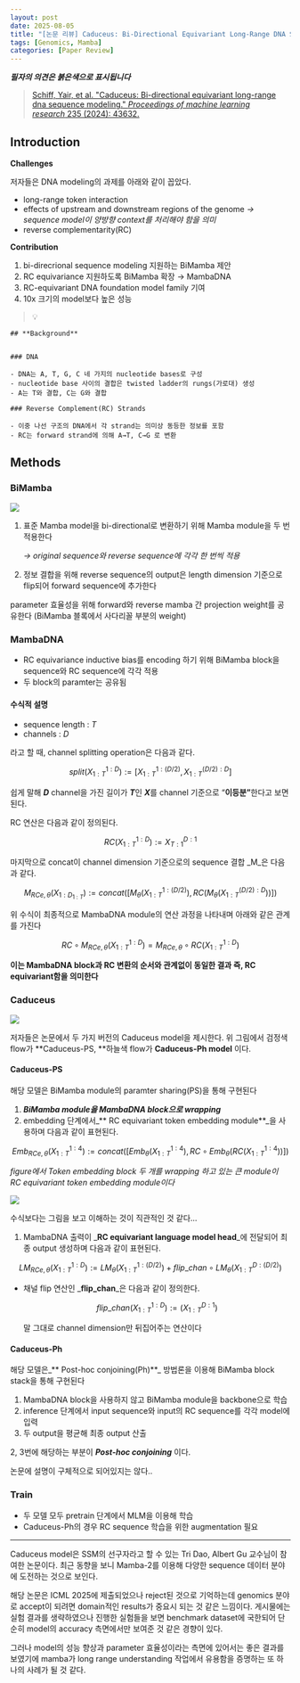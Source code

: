 ```yaml
---
layout: post
date: 2025-08-05
title: "[논문 리뷰] Caduceus: Bi-Directional Equivariant Long-Range DNA Sequence Modeling"
tags: [Genomics, Mamba]
categories: [Paper Review]
---
```


<span class="notion-red">_**필자의 의견은 붉은색으로 표시됩니다**_</span>


> [Schiff, Yair, et al. "Caduceus: Bi-directional equivariant long-range dna sequence modeling." ](https://pmc.ncbi.nlm.nih.gov/articles/PMC12189541/)[_Proceedings of machine learning research_](https://pmc.ncbi.nlm.nih.gov/articles/PMC12189541/)[ 235 (2024): 43632.](https://pmc.ncbi.nlm.nih.gov/articles/PMC12189541/)



## Introduction


**Challenges**


저자들은 DNA modeling의 과제를 아래와 같이 꼽았다.

- long-range token interaction
- effects of upstream and downstream regions of the genome 
_→ sequence model이 양방향 context를 처리해야 함을 의미_
- reverse complementarity(RC)

**Contribution**

1. bi-direcrional sequence modeling 지원하는 BiMamba 제안
1. RC equivariance 지원하도록 BiMamba 확장 → MambaDNA
1. RC-equivariant DNA foundation model family 기여
1. 10x 크기의 model보다 높은 성능

> 💡 


	## **Background**


	### DNA

	- DNA는 A, T, G, C 네 가지의 nucleotide bases로 구성
	- nucleotide base 사이의 결합은 twisted ladder의 rungs(가로대) 생성
	- A는 T와 결합, C는 G와 결합

	### Reverse Complement(RC) Strands

	- 이중 나선 구조의 DNA에서 각 strand는 의미상 동등한 정보를 포함
	- RC는 forward strand에 의해 A→T, C→G 로 변환


## Methods



### BiMamba


![](https://prod-files-secure.s3.us-west-2.amazonaws.com/542b861c-36a8-4051-84e5-8804b6728dba/2c247d59-7815-4980-99f0-8f0d21f445a7/image.png?X-Amz-Algorithm=AWS4-HMAC-SHA256&X-Amz-Content-Sha256=UNSIGNED-PAYLOAD&X-Amz-Credential=ASIAZI2LB466T7TF7EQD%2F20251007%2Fus-west-2%2Fs3%2Faws4_request&X-Amz-Date=20251007T210115Z&X-Amz-Expires=3600&X-Amz-Security-Token=IQoJb3JpZ2luX2VjEBUaCXVzLXdlc3QtMiJGMEQCIBLZ3yMl4Amh2mn0DTqDh4fqSdNcnPMQ%2FssDnHOZIe%2FaAiAUNIuos8SYaQChBAJn6VLYx4fHBkPLnBM3vj6VPG7VxiqIBAiu%2F%2F%2F%2F%2F%2F%2F%2F%2F%2F8BEAAaDDYzNzQyMzE4MzgwNSIMRU6NWTXwPpbGZTjMKtwD%2BT1AyQ9TIa5XzJzqCV%2FE%2FQHm0XxaEGo1PZIIKGlL2NNLgTGEN1ayzfnOpH8%2F3ZjByUmYDgNC%2FxaUj4kpWqYZRADsfAAC%2F76uRPe0uN8I9MvBPow6JwMHjjdgQWNa5trTeuXNaLxwMqJOsZOlZMINXIOqhXpfgHRxUqD8HH1bvYCRGLNa2L2ZQTMXM1tsuaRzQb4GrdHhDY6ErQ1QF6ASvsHnF9kHQNbDgRA%2ByR7xMU7coDDHWC9NW5XzXwo6U7GjkfXBRk2iWfE926hdRwA2ouChMdTii2GU%2F%2ByB18YXUOkWM35fhcwcVnj%2BFqhoEIpqXVoi%2B12RRnid4NlJo9prjR9s32TVHkJGLeehfg65WCKbzBZXaHeH9POgFixgNl2OB6WiREjCZf6MXogllg9NAP6tRZURuvexBLb8RU3SPI9%2F%2FCbouQFmWaYX2xIPgE6gJ305SkKkSOBS0riZxGo5UwzHPGgajwmWNWtRboopuJScxM9FZRl4xmKrjqW4OD4%2BL5OaKJpS9yMf%2BJCt6JKEYKjfVVtKuiDWoR9ZhktP501FCOS0g2WsZZva3Dsqe6aCABWrn9zNbC4jP2z9tyP4fQXWCH56jRc11uGTvKy5MOto%2BXMcEqu8B3kU5UUwzO%2BVxwY6pgFdkY0O1P%2FCkU32xWpCrhcOwLvb11i%2BwVUHl4jMoP%2BSPRmN8iJN6HVCZpO0Zxuvsd9pj%2F4fFl5Id2PP0cRECBZKItrZtJ0f2YsGqJKf3RW5yYBGNqUMjFAw0cdA2gNx8oEtM6Q6W61XalI1WkM9SkHN154%2FUqTWOa4qd8Tff%2Fcl6maythpkGoCSRyIssFodpA%2F%2FAus24O0VENRl0I7Zpjfrp9e5gG%2FO&X-Amz-Signature=6e56b09402b746339d6e5e5f2565684402dd57e61ff9a87143fa5a164cf00ef9&X-Amz-SignedHeaders=host&x-amz-checksum-mode=ENABLED&x-id=GetObject)

1. 표준 Mamba model을 bi-directional로 변환하기 위해 Mamba module을 두 번 적용한다

	_→ original sequence와 reverse sequence에 각각 한 번씩 적용_

1. 정보 결합을 위해 reverse sequence의 output은 length dimension 기준으로 flip되어 forward sequence에 추가한다

parameter 효율성을 위해 forward와 reverse mamba 간 projection weight를 공유한다 (BiMamba 블록에서 사다리꼴 부분의 weight)



### MambaDNA

- RC equivariance inductive bias를 encoding 하기 위해 BiMamba block을 sequence와 RC sequence에 각각 적용
- 두 block의 paramter는 공유됨


#### 수식적 설명

- sequence length : _T_
- channels : _D_

라고 할 때,  channel splitting operation은 다음과 같다.


$$
split(X^{1:D}_{1:T}):=[X^{1:(D/2)}_{1:T},X^{(D/2):D}_{1:T}]
$$


<span class="notion-red">쉽게 말해 </span><span class="notion-red">_**D**_</span><span class="notion-red"> channel을 가진 길이가 </span><span class="notion-red">_**T**_</span><span class="notion-red">인 </span><span class="notion-red">_**X**_</span><span class="notion-red">를 channel 기준으로 “</span><span class="notion-red">**이등분”**</span><span class="notion-red">한다고 보면 된다.</span>


RC 연산은 다음과 같이 정의된다.


$$
RC(X^{1:D}_{1:T}):=X^{D:1}_{T:1}
$$


마지막으로 concat이 channel dimension 기준으로의 sequence 결합 _M_은 다음과 같다.


$$
M_{RCe,\theta}(X_{1:D_{1:T}}):=concat([M_{\theta}(X^{1:(D/2)}_{1:T}),RC(M_{\theta}(X^{(D/2):D}_{1:T}))])
$$


위 수식이 최종적으로 MambaDNA module의 연산 과정을 나타내며 아래와 같은 관계를 가진다


$$
RC\circ M_{RCe,\theta}(X^{1:D}_{1:T}) = M_{RCe,\theta} \circ RC(X^{1:D}_{1:T})
$$


**이는 MambaDNA block과 RC 변환의 순서와 관계없이 동일한 결과 즉, RC equivariant함을 의미한다**



### Caduceus


![](https://prod-files-secure.s3.us-west-2.amazonaws.com/542b861c-36a8-4051-84e5-8804b6728dba/f94a60d7-8145-473b-aef9-7c68d3ec604a/image.png?X-Amz-Algorithm=AWS4-HMAC-SHA256&X-Amz-Content-Sha256=UNSIGNED-PAYLOAD&X-Amz-Credential=ASIAZI2LB466T7TF7EQD%2F20251007%2Fus-west-2%2Fs3%2Faws4_request&X-Amz-Date=20251007T210115Z&X-Amz-Expires=3600&X-Amz-Security-Token=IQoJb3JpZ2luX2VjEBUaCXVzLXdlc3QtMiJGMEQCIBLZ3yMl4Amh2mn0DTqDh4fqSdNcnPMQ%2FssDnHOZIe%2FaAiAUNIuos8SYaQChBAJn6VLYx4fHBkPLnBM3vj6VPG7VxiqIBAiu%2F%2F%2F%2F%2F%2F%2F%2F%2F%2F8BEAAaDDYzNzQyMzE4MzgwNSIMRU6NWTXwPpbGZTjMKtwD%2BT1AyQ9TIa5XzJzqCV%2FE%2FQHm0XxaEGo1PZIIKGlL2NNLgTGEN1ayzfnOpH8%2F3ZjByUmYDgNC%2FxaUj4kpWqYZRADsfAAC%2F76uRPe0uN8I9MvBPow6JwMHjjdgQWNa5trTeuXNaLxwMqJOsZOlZMINXIOqhXpfgHRxUqD8HH1bvYCRGLNa2L2ZQTMXM1tsuaRzQb4GrdHhDY6ErQ1QF6ASvsHnF9kHQNbDgRA%2ByR7xMU7coDDHWC9NW5XzXwo6U7GjkfXBRk2iWfE926hdRwA2ouChMdTii2GU%2F%2ByB18YXUOkWM35fhcwcVnj%2BFqhoEIpqXVoi%2B12RRnid4NlJo9prjR9s32TVHkJGLeehfg65WCKbzBZXaHeH9POgFixgNl2OB6WiREjCZf6MXogllg9NAP6tRZURuvexBLb8RU3SPI9%2F%2FCbouQFmWaYX2xIPgE6gJ305SkKkSOBS0riZxGo5UwzHPGgajwmWNWtRboopuJScxM9FZRl4xmKrjqW4OD4%2BL5OaKJpS9yMf%2BJCt6JKEYKjfVVtKuiDWoR9ZhktP501FCOS0g2WsZZva3Dsqe6aCABWrn9zNbC4jP2z9tyP4fQXWCH56jRc11uGTvKy5MOto%2BXMcEqu8B3kU5UUwzO%2BVxwY6pgFdkY0O1P%2FCkU32xWpCrhcOwLvb11i%2BwVUHl4jMoP%2BSPRmN8iJN6HVCZpO0Zxuvsd9pj%2F4fFl5Id2PP0cRECBZKItrZtJ0f2YsGqJKf3RW5yYBGNqUMjFAw0cdA2gNx8oEtM6Q6W61XalI1WkM9SkHN154%2FUqTWOa4qd8Tff%2Fcl6maythpkGoCSRyIssFodpA%2F%2FAus24O0VENRl0I7Zpjfrp9e5gG%2FO&X-Amz-Signature=f9469c6c248abdb4a555412d451b7bfb7b2ecd9d691ed79cda4ae2ecc33ef38c&X-Amz-SignedHeaders=host&x-amz-checksum-mode=ENABLED&x-id=GetObject)


저자들은 논문에서 두 가지 버전의 Caduceus model을 제시한다. 위 그림에서 검정색 flow가 **Caduceus-PS, **하늘색 flow가 **Caduceus-Ph model** 이다.



#### Caduceus-PS


해당 모델은 BiMamba module의 paramter sharing(PS)을 통해 구현된다

1. _**BiMamba module을 MambaDNA block으로 wrapping**_
1. embedding 단계에서_** RC equivariant token embedding module**_을 사용하며 다음과 같이 표현된다.

$$
Emb_{RCe,\theta}(X^{1:4}_{1:T}):=concat([Emb_{\theta}(X^{1:4}_{1:T}),RC \circ Emb_{\theta}(RC(X^{1:4}_{1:T}))])
$$


_figure에서 Token embedding block 두 개를 wrapping 하고 있는 큰 module이 RC equivariant token embedding module이다_


![](https://prod-files-secure.s3.us-west-2.amazonaws.com/542b861c-36a8-4051-84e5-8804b6728dba/b175e4da-71eb-4e91-8c23-a06dabe673c9/image.png?X-Amz-Algorithm=AWS4-HMAC-SHA256&X-Amz-Content-Sha256=UNSIGNED-PAYLOAD&X-Amz-Credential=ASIAZI2LB466T7TF7EQD%2F20251007%2Fus-west-2%2Fs3%2Faws4_request&X-Amz-Date=20251007T210115Z&X-Amz-Expires=3600&X-Amz-Security-Token=IQoJb3JpZ2luX2VjEBUaCXVzLXdlc3QtMiJGMEQCIBLZ3yMl4Amh2mn0DTqDh4fqSdNcnPMQ%2FssDnHOZIe%2FaAiAUNIuos8SYaQChBAJn6VLYx4fHBkPLnBM3vj6VPG7VxiqIBAiu%2F%2F%2F%2F%2F%2F%2F%2F%2F%2F8BEAAaDDYzNzQyMzE4MzgwNSIMRU6NWTXwPpbGZTjMKtwD%2BT1AyQ9TIa5XzJzqCV%2FE%2FQHm0XxaEGo1PZIIKGlL2NNLgTGEN1ayzfnOpH8%2F3ZjByUmYDgNC%2FxaUj4kpWqYZRADsfAAC%2F76uRPe0uN8I9MvBPow6JwMHjjdgQWNa5trTeuXNaLxwMqJOsZOlZMINXIOqhXpfgHRxUqD8HH1bvYCRGLNa2L2ZQTMXM1tsuaRzQb4GrdHhDY6ErQ1QF6ASvsHnF9kHQNbDgRA%2ByR7xMU7coDDHWC9NW5XzXwo6U7GjkfXBRk2iWfE926hdRwA2ouChMdTii2GU%2F%2ByB18YXUOkWM35fhcwcVnj%2BFqhoEIpqXVoi%2B12RRnid4NlJo9prjR9s32TVHkJGLeehfg65WCKbzBZXaHeH9POgFixgNl2OB6WiREjCZf6MXogllg9NAP6tRZURuvexBLb8RU3SPI9%2F%2FCbouQFmWaYX2xIPgE6gJ305SkKkSOBS0riZxGo5UwzHPGgajwmWNWtRboopuJScxM9FZRl4xmKrjqW4OD4%2BL5OaKJpS9yMf%2BJCt6JKEYKjfVVtKuiDWoR9ZhktP501FCOS0g2WsZZva3Dsqe6aCABWrn9zNbC4jP2z9tyP4fQXWCH56jRc11uGTvKy5MOto%2BXMcEqu8B3kU5UUwzO%2BVxwY6pgFdkY0O1P%2FCkU32xWpCrhcOwLvb11i%2BwVUHl4jMoP%2BSPRmN8iJN6HVCZpO0Zxuvsd9pj%2F4fFl5Id2PP0cRECBZKItrZtJ0f2YsGqJKf3RW5yYBGNqUMjFAw0cdA2gNx8oEtM6Q6W61XalI1WkM9SkHN154%2FUqTWOa4qd8Tff%2Fcl6maythpkGoCSRyIssFodpA%2F%2FAus24O0VENRl0I7Zpjfrp9e5gG%2FO&X-Amz-Signature=9b389f0d15ba63709a45d6f9284e39071623088455e3275cfda447a53bad0059&X-Amz-SignedHeaders=host&x-amz-checksum-mode=ENABLED&x-id=GetObject)


<span class="notion-red">수식보다는 그림을 보고 이해하는 것이 직관적인 것 같다…</span>

1. MambaDNA 출력이 _**RC equivariant language model head**_에 전달되어 최종 output 생성하며 다음과 같이 표현된다.

$$
LM_{RCe,\theta}(X^{1:D}_{1:T}):= LM_{\theta}(X^{1:(D/2)}_{1:T})+flip\_chan\circ LM_{\theta}(X^{D:(D/2)}_{1:T})
$$

- 채널 flip 연산인 _**flip\_chan**_은 다음과 같이 정의한다.

	$$
	flip\_chan(X^{1:D}_{1:T}):=(X^{D:1}_{1:T})
	$$


	말 그대로 channel dimension만 뒤집어주는 연산이다



#### Caduceus-Ph


해당 모델은_** Post-hoc conjoining(Ph)**_ 방법론을 이용해 BiMamba block stack을 통해 구현된다

1. MambaDNA block을 사용하지 않고 BiMamba module을 backbone으로 학습
1. inference 단계에서 input sequence와 input의 RC sequence를 각각 model에 입력
1. 두 output을 평균해 최종 output 산출

2, 3번에 해당하는 부분이 _**Post-hoc conjoining**_ 이다.


<span class="notion-red">논문에 설명이 구체적으로 되어있지는 않다..</span>



### Train

- 두 모델 모두 pretrain 단계에서 MLM을 이용해 학습
- Caduceus-Ph의 경우 RC sequence 학습을 위한 augmentation 필요

---


<span class="notion-red">Caduceus model은 SSM의 선구자라고 할 수 있는 Tri Dao, Albert Gu 교수님이 참여한 논문이다. 최근 동향을 보니 Mamba-2를 이용해 다양한 sequence 데이터 분야에 도전하는 것으로 보인다.</span>


<span class="notion-red">해당 논문은 ICML 2025에 제출되었으나 reject된 것으로 기억하는데 genomics 분야로 accept이 되려면 domain적인 results가 중요시 되는 것 같은 느낌이다. 게시물에는 실험 결과를 생략하였으나 진행한 실험들을 보면 benchmark dataset에 국한되어 단순히 model의 accuracy 측면에서만 보여준 것 같은 경향이 있다.</span>


<span class="notion-red">그러나 model의 성능 향상과 parameter 효율성이라는 측면에 있어서는 좋은 결과를 보였기에 mamba가 long range understanding 작업에서 유용함을 증명하는 또 하나의 사례가 될 것 같다.</span>

